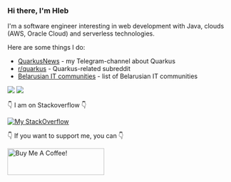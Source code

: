 ### Hi there, I'm Hleb

I'm a software engineer interesting in web development with Java, clouds (AWS, Oracle Cloud) and serverless technologies.

Here are some things I do:
 - [QuarkusNews](https://t.me/quarkusnews) - my Telegram-channel about Quarkus
 - [r/quarkus](https://www.reddit.com/r/quarkus) - Quarkus-related subreddit
 - [Belarusian IT communities](https://github.com/hleb-kastseika/belarusian-it-communities) - list of  Belarusian IT communities

![](https://github-profile-summary-cards.vercel.app/api/cards/profile-details?username=hleb-kastseika&theme=default)
![](https://github-profile-summary-cards.vercel.app/api/cards/stats?username=hleb-kastseika&theme=default)

👇 I am on Stackoverflow 👇

[![My StackOverflow](https://github-readme-stackoverflow.vercel.app/?userID=1145792)](https://stackoverflow.com/users/1145792/hleb-kastseika)

👇 If you want to support me, you can 👇

<a href="https://www.buymeacoffee.com/hleb.k" target="_blank"><img src="https://cdn.buymeacoffee.com/buttons/v2/default-orange.png" alt="Buy Me A Coffee!" style="height: 60px !important;width: 217px !important;"></a>
